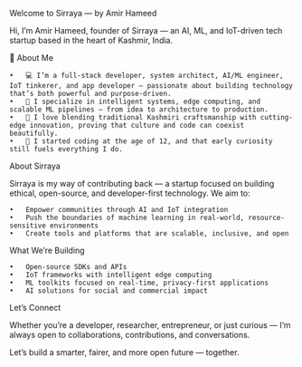 Welcome to Sirraya — by Amir Hameed

Hi, I’m Amir Hameed, founder of Sirraya — an AI, ML, and IoT-driven tech startup based in the heart of Kashmir, India.

🧠 About Me

	•	💻 I’m a full-stack developer, system architect, AI/ML engineer, IoT tinkerer, and app developer — passionate about building technology that’s both powerful and purpose-driven.
	•	🔬 I specialize in intelligent systems, edge computing, and scalable ML pipelines — from idea to architecture to production.
	•	🎨 I love blending traditional Kashmiri craftsmanship with cutting-edge innovation, proving that culture and code can coexist beautifully.
	•	🧒 I started coding at the age of 12, and that early curiosity still fuels everything I do.

About Sirraya

Sirraya is my way of contributing back — a startup focused on building ethical, open-source, and developer-first technology. We aim to:

	•	Empower communities through AI and IoT integration
	•	Push the boundaries of machine learning in real-world, resource-sensitive environments
	•	Create tools and platforms that are scalable, inclusive, and open

What We’re Building

	•	Open-source SDKs and APIs
	•	IoT frameworks with intelligent edge computing
	•	ML toolkits focused on real-time, privacy-first applications
	•	AI solutions for social and commercial impact

Let’s Connect

Whether you’re a developer, researcher, entrepreneur, or just curious — I’m always open to collaborations, contributions, and conversations.

Let’s build a smarter, fairer, and more open future — together.
